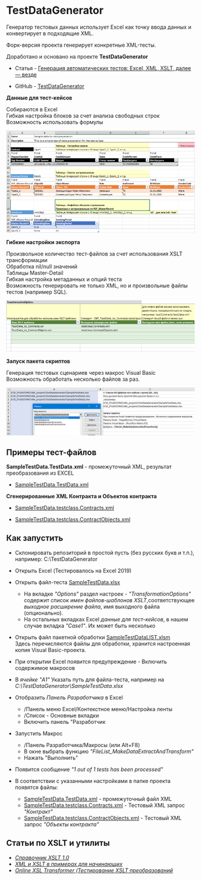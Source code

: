 # TestDataGenerator

Генератор тестовых данных использует Excel как точку ввода данных и конвертирует в подходящие XML.

Форк-версия проекта генерирует конкретные XML-тесты.

Доработано и основано на проекте **TestDataGenerator**

* Статья - [Генерация автоматических тестов: Excel, XML, XSLT, далее — везде](https://habr.com/ru/articles/312520/)

* GitHub - [TestDataGenerator](https://github.com/serhit/TestDataGenerator)

**Данные для тест-кейсов**

Собираются в Excel
<br>Гибкая настройка блоков за счет анализа свободных строк
<br>Возможность использовать формулы
 
![](resources/screenshot-excel.png)

**Гибкие настройки экспорта**

Произвольное количество тест-файлов за счет использования XSLT трансформации
<br>Обработка nil/null значений
<br>Таблицы Master-Detail
<br>Гибкая настройка метаданных и опций теста
<br>Возможность генерировать не только XML, но и произвольные файлы тестов (например SQL).

![](resources/screenshot-options.png)

**Запуск пакета скриптов**

Генерация тестовых сценариев через макрос Visual Basic
</br>Возможность обработать несколько файлов за раз.

![](resources/screenshot-macros.png)

## Примеры тест-файлов

**SampleTestData.TestData.xml** - промежуточный XML, результат преобразования из EXCEL

* [SampleTestData.TestData.xml](SampleTestData.TestData.xml)

**Сгенерированные XML Контракта и Объектов контракта**

* [SampleTestData.testclass.Contracts.xml](SampleTestData.testclass.Contracts.xml)

* [SampleTestData.testclass.ContractObjects.xml](SampleTestData.testclass.ContractObjects.xml)

## Как запустить

* Склонировать репозиторий в простой пусть (без русских букв и т.п.), например: C:\TestDataGenerator
* Открыть Excel (Тестировалось на Excel 2019)
* Открыть файл-теста [SampleTestData.xlsx](SampleTestData.xlsx)
	* На вкладке *"Options"* раздел настроек -  *"TransformationOptions"* содержит список *имен файлов-шаблонов XSLT*,соответствующее *выходное расширение файла*, имя выходного файла (опционально).
	* На остальных вкладках Excel *данные для тест-кейсов*, в нашем случае вкладка *"Case1"*. Их может быть несколько
* Открыть файл пакетной обработки [SampleTestDataLIST.xlsm](SampleTestDataLIST.xlsm)
<br>Здесь перечисляются файлы для обработки, хранится настроенная копия Visual Basic-проекта.
* При открытии Excel появится предупреждение - Включить содержимое макросов
* В *ячейке "A1"* Указать путь для файла-теста, например на *C:\TestDataGenerator\SampleTestData.xlsx*
* Отобразить *Панель Разработчика* в Excel
	* /Панель меню Excel/Контекстное меню/Настройка ленты
	* /Список - Основные вкладки
	* Включить панель "Разработчик
* Запустить Макрос
	* /Панель Разработчика/Макросы (или Alt+F8)
	* В окне выбрать функцию *"FileList_MakeDataExtractAndTransform"*
	* Нажать "Выполнить"
* Появится сообщение *"1 out of 1 tests has been processed"*
* В соответствии с указанными настройками в папке проекта появятся файлы:

	* [SampleTestData.TestData.xml](SampleTestData.TestData.xml) - промежуточный файл XML
	* [SampleTestData.testclass.Contracts.xml](SampleTestData.testclass.Contracts.xml) - Тестовый XML запрос *"Контракт"*
	* [SampleTestData.testclass.ContractObjects.xml](SampleTestData.testclass.ContractObjects.xml) - Тестовый XML запрос *"Объекты контракта"*


##  Статьи по XSLT и утилиты

* *[Справочник XSLT 1.0](https://xsltdev.ru/xslt/)*
* *[XML и XSLT в примерах для начинающих](http://citforum.ru/internet/xmlxslt/xmlxslt.shtml)*
* *[Online XSL Transformer (Тестирование XSLT преобразований](https://www.freeformatter.com/xsl-transformer.html)*
